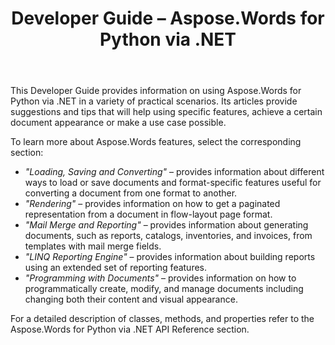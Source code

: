 ﻿---
title: Developer Guide – Aspose.Words for Python via .NET
articleTitle: Developer Guide
linktitle: Developer Guide
description: "This Developer Guide describes practical scenarios and tips to help you use specific Aspose.Words for Python via .NET features, achieve a certain document appearance, or make a use case possible."
type: docs
weight: 30
url: /python-net/developer-guide/
aliases: [/python/developer-guide/]
---

This Developer Guide provides information on using Aspose.Words for Python via .NET in a variety of practical scenarios. Its articles provide suggestions and tips that will help using specific features, achieve a certain document appearance or make a use case possible.

To learn more about Aspose.Words features, select the corresponding section:

- *"Loading, Saving and Converting"* – provides information about different ways to load or save documents and format-specific features useful for converting a document from one format to another.
- *"Rendering"* – provides information on how to get a paginated representation from a document in flow-layout page format.
- *"Mail Merge and Reporting"* – provides information about generating documents, such as reports, catalogs, inventories, and invoices, from templates with mail merge fields.
- *"LINQ Reporting Engine"* – provides information about building reports using an extended set of reporting features.
- *"Programming with Documents"* – provides information on how to programmatically create, modify, and manage documents including changing both their content and visual appearance.

For a detailed description of classes, methods, and properties refer to the Aspose.Words for Python via .NET API Reference section.
